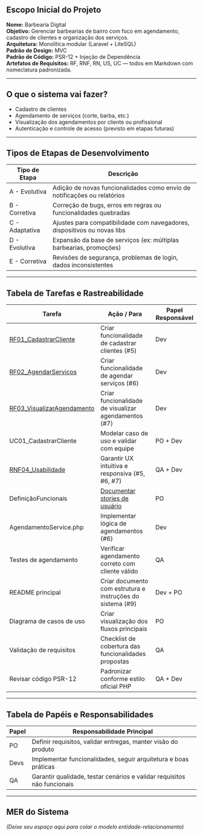 ## Escopo Inicial do Projeto

**Nome:** Barbearia Digital  
**Objetivo:** Gerenciar barbearias de bairro com foco em agendamento, cadastro de clientes e organização dos serviços.  
**Arquitetura:** Monolítica modular (Laravel + LiteSQL)  
**Padrão de Design:** MVC  
**Padrão de Código:** PSR-12 + Injeção de Dependência  
**Artefatos de Requisitos:** RF, RNF, RN, US, UC — todos em Markdown com nomeclatura padronizada.

---

##  O que o sistema vai fazer?

-  Cadastro de clientes  
-  Agendamento de serviços (corte, barba, etc.)  
-  Visualização dos agendamentos por cliente ou profissional  
-  Autenticação e controle de acesso (previsto em etapas futuras)  

---

##  Tipos de Etapas de Desenvolvimento

| Tipo de Etapa    | Descrição                                                                |
|------------------|--------------------------------------------------------------------------|
| A - Evolutiva    | Adição de novas funcionalidades como envio de notificações ou relatórios |
| B - Corretiva    | Correção de bugs, erros em regras ou funcionalidades quebradas           |
| C - Adaptativa   | Ajustes para compatibilidade com navegadores, dispositivos ou novas libs |
| D - Evolutiva    | Expansão da base de serviços (ex: múltiplas barbearias, promoções)       |
| E - Corretiva    | Revisões de segurança, problemas de login, dados inconsistentes          |

---

##  Tabela de Tarefas e Rastreabilidade

| Tarefa                       | Ação / Para                                            | Papel Responsável      |
|------------------------------|--------------------------------------------------------|------------------------|
| [RF01_CadastrarCliente](https://github.com/Edilson-Gomes/Barbearia-Digital/blob/main/docs/funcionais/RF01_CadastrarCliente.md)       | Criar funcionalidade de cadastrar clientes  (#5)         | Dev                    |
| [RF02_AgendarServicos](https://github.com/Edilson-Gomes/Barbearia-Digital/blob/main/docs/funcionais/RF02_AgendarServiço.md)       | Criar funcionalidade de agendar serviços  (#6)         | Dev                    |
| [RF03_VisualizarAgendamento](https://github.com/Edilson-Gomes/Barbearia-Digital/blob/main/docs/funcionais/RF03_VisualizarAgendamento.md)       | Criar funcionalidade de visualizar agendamentos  (#7)         | Dev                    |
| UC01_CadastrarCliente        | Modelar caso de uso e validar com equipe               | PO + Dev               |
| [RNF04_Usabilidade](https://github.com/Edilson-Gomes/Barbearia-Digital/tree/main/docs/n%C3%A3o%20funcionais)            | Garantir UX intuitiva e responsiva (#5, #6, #7)                     | QA + Dev               |
| DefiniçãoFuncionais          | [Documentar stories de usuário](https://github.com/Edilson-Gomes/Barbearia-Digital/tree/main/docs/user_stories)                          | PO                     |
| AgendamentoService.php       | Implementar lógica de agendamentos (#6)                     | Dev                    |
| Testes de agendamento        | Verificar agendamento correto com cliente válido       | QA                     |
| README principal             | Criar documento com estrutura e instruções do sistema (#9) | Dev + PO               |
| Diagrama de casos de uso     | Criar visualização dos fluxos principais               | PO                     |
| Validação de requisitos      | Checklist de cobertura das funcionalidades propostas   | QA                     |
| Revisar código PSR-12        | Padronizar conforme estilo oficial PHP                 | QA + Dev               |

---

##  Tabela de Papéis e Responsabilidades

| Papel | Responsabilidade Principal                                                 |
|-------|----------------------------------------------------------------------------|
| PO    | Definir requisitos, validar entregas, manter visão do produto              |
| Devs  | Implementar funcionalidades, seguir arquitetura e boas práticas            |
| QA    | Garantir qualidade, testar cenários e validar requisitos não funcionais    |

---

##  MER do Sistema

_(Deixe seu espaço aqui para colar o modelo entidade-relacionamento)_  

